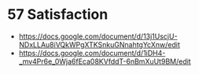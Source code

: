 # 57 Satisfaction

* https://docs.google.com/document/d/13j1UscjU-NDxLLAu8iVQkWPgXTKSnkuGNnahtgYcXnw/edit
* https://docs.google.com/document/d/1iDH4-_mv4Pr6e_0Wja6fEca08KVfddT-6nBmXuUt9BM/edit

